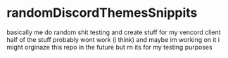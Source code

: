 # randomDiscordThemesSnippits
basically me do random shit testing and create stuff for my vencord client
half of the stuff probably wont work (i think)
and maybe im working on it
i might orginaze this repo in the future but rn its for my testing purposes
